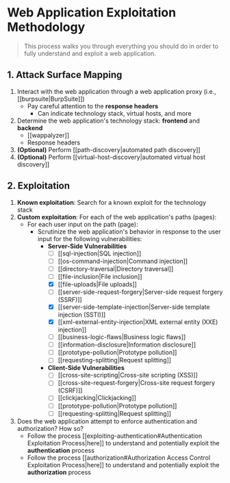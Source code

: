 # Web Application Exploitation Methodology

> This process walks you through everything you should do in order to fully understand and exploit a web application.

## 1. Attack Surface Mapping

1. Interact with the web application through a web application proxy (i.e., [[burpsuite|BurpSuite]])
	- Pay careful attention to the **response headers**
		- Can indicate technology stack, virtual hosts, and more
2. Determine the web application's technology stack: **frontend** and **backend**
	- [[wappalyzer]]
	- Response headers
3. **(Optional)** Perform [[path-discovery|automated path discovery]]
4. **(Optional)** Perform [[virtual-host-discovery|automated virtual host discovery]]

## 2. Exploitation

1. **Known exploitation**: Search for a known exploit for the technology stack
2. **Custom exploitation**: For each of the web application's paths (pages):
	- For each user input on the path (page):
		- Scrutinize the web application's behavior in response to the user input for the following vulnerabilities:
			- **Server-Side Vulnerabilities**
				- [ ] [[sql-injection|SQL injection]]
				- [ ] [[os-command-injection|Command injection]]
				- [ ] [[directory-traversal|Directory traversal]]
				- [ ] [[file-inclusion|File inclusion]]
				- [x] [[file-uploads|File uploads]]
				- [ ] [[server-side-request-forgery|Server-side request forgery (SSRF)]]
				- [x] [[server-side-template-injection|Server-side template injection (SSTI)]]
				- [x] [[xml-external-entity-injection|XML external entity (XXE) injection]]
				- [ ] [[business-logic-flaws|Business logic flaws]]
				- [ ] [[information-disclosure|Information disclosure]]
				- [ ] [[prototype-pollution|Prototype pollution]]
				- [ ] [[requesting-splitting|Request splitting]]
			- **Client-Side Vulnerabilities**
				- [ ] [[cross-site-scripting|Cross-site scripting (XSS)]]
				- [ ] [[cross-site-request-forgery|Cross-site request forgery (CSRF)]]
				- [ ] [[clickjacking|Clickjacking]]
				- [ ] [[prototype-pollution|Prototype pollution]]
				- [ ] [[requesting-splitting|Request splitting]]
3. Does the web application attempt to enforce authentication and authorization? How so?
	- Follow the process [[exploiting-authentication#Authentication Exploitation Process|here]] to understand and potentially exploit the **authentication** process
	- Follow the process [[authorization#Authorization Access Control Exploitation Process|here]] to understand and potentially exploit the **authorization** process
